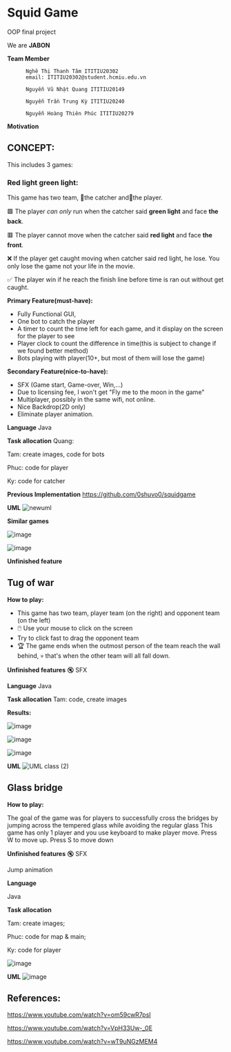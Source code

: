 # Squid Game
OOP final project

We are **JABON**

**Team Member**

          Nghê Thị Thanh Tâm ITITIU20302
          email: ITITIU20302@student.hcmiu.edu.vn

          Nguyễn Vũ Nhật Quang ITITIU20149

          Nguyễn Trần Trung Kỳ ITITIU20240

          Nguyễn Hoàng Thiên Phúc ITITIU20279


**Motivation**


## CONCEPT:
This includes 3 games:

### Red light green light:
This game has two team, 👧the catcher and🏃the player.

🟩 The player _can only_ run when the catcher said **green light** and face **the back**.

🟥 The player cannot move when the catcher said **red light** and face **the front**. 

❌ If the player get caught moving when catcher said red light, he lose. You only lose the game not your life in the movie.

✅ The player win if he reach the finish line before time is ran out without get caught.


**Primary Feature(must-have):**
- Fully Functional GUI,
- One bot to catch the player
- A timer to count the time left for each game, and it display on the screen for the player to see
- Player clock to count the difference in time(this is subject to change if we found better method)
- Bots playing with player(10+, but most of them will lose the game)

**Secondary Feature(nice-to-have):**
          
- SFX (Game start, Game-over, Win,...)
- Due to licensing fee, I won't get "Fly me to the moon in the game"
- Multiplayer, possibly in the same wifi, not online.
- Nice Backdrop(2D only)
- Eliminate player animation.

**Language**
Java

**Task allocation**
Quang:

Tam: create images, code for bots

Phuc: code for player

Ky: code for catcher


**Previous Implementation**
  https://github.com/0shuvo0/squidgame
  
**UML**
![newuml](https://user-images.githubusercontent.com/93000383/173159124-f0f0c175-52f1-4d4d-b6d3-2d87e6fbd7ad.png)

**Similar games**


![image](https://user-images.githubusercontent.com/91868406/164357756-f3965c2a-67e1-45fc-9da8-9d287902ee67.png)

![image](https://user-images.githubusercontent.com/91868406/164366225-3240c794-98cb-4e15-a6bd-0ba001f01ed2.png)

**Unfinished feature**

## Tug of war

**How to play:**
- This game has two team, player team (on the right) and opponent team (on the left)
- :computer_mouse: Use your mouse to click on the screen
- Try to click fast to drag the opponent team
- :trophy: The game ends when the outmost person of the team reach the wall behind, :skull: that's when the other team will all fall down.

**Unfinished features**
:mute: SFX

**Language**
Java

**Task allocation**
Tam: code, create images

**Results:**

![image](https://user-images.githubusercontent.com/91868406/173172780-f6bbadf6-1749-4d8c-a850-cee756efcc32.png)

![image](https://user-images.githubusercontent.com/91868406/173172793-d6b7a9ba-3ea9-4ea3-a600-a1a90f1dcf16.png)

![image](https://user-images.githubusercontent.com/91868406/173172816-e57e67bf-141f-4495-bea5-d6de6bb12a4c.png)


**UML**
![UML class (2)](https://user-images.githubusercontent.com/91868406/173173000-35d9ccad-af67-44b2-a95b-d775a3bf9484.png)


## Glass bridge

**How to play:**

The goal of the game was for players to successfully cross the bridges by jumping across the tempered glass while avoiding the regular glass
This game has only 1 player and you use keyboard to make player move.
	Press W to move up.
	Press S to move down

**Unfinished features**
:mute: SFX

Jump animation

**Language** 

Java


**Task allocation**

Tam: create images;
 
Phuc: code for map & main;

Ky: code for player



![image](https://user-images.githubusercontent.com/91868450/173168691-2b7f6020-1c83-4898-8561-b8fb4024a995.png)


**UML**
![image](https://user-images.githubusercontent.com/91868450/173116364-3a3ca030-fb3a-4c2b-8e7b-0f39d2ecd63f.png)


## References: 
https://www.youtube.com/watch?v=om59cwR7psI 


https://www.youtube.com/watch?v=VpH33Uw-_0E


https://www.youtube.com/watch?v=wT9uNGzMEM4
